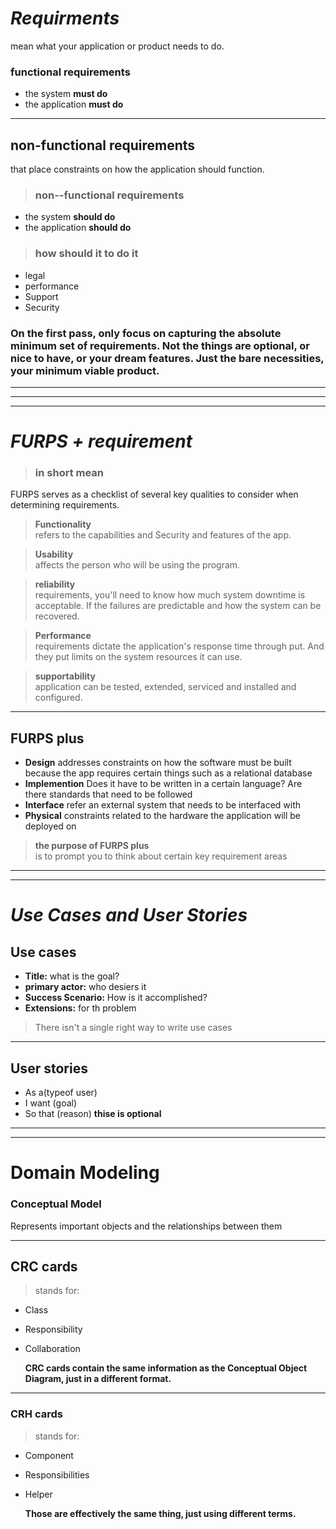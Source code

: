# ***Requirments***
mean what your application or product needs to do.  
  
### **functional requirements** 
* the system **must do**
* the application **must do**
___
## non-functional requirements
 that place constraints on how the application should function.  
 >### non--functional requirements  
* the system **should do**
* the application **should do**  

>###  **how should it to do it**
* legal
* performance
* Support
* Security   
 ### **On the first pass, only focus on capturing the absolute minimum set of requirements. Not the things are optional, or nice to have, or your dream features. Just the bare necessities, your minimum viable product.**

 ____
 ____
 ____
 # ***FURPS + requirement***  
 > ### in short mean  
    
  FURPS serves as a checklist of several key qualities to consider when determining requirements.  
  > **Functionality**  
   refers to the capabilities and Security and features of the app. 
   
  > **Usability**  
    affects the person who will be using the program. 

 
  > **reliability**   
 requirements, you'll need to know how much system downtime is acceptable. If the failures are predictable and how the system can be recovered.  

 > **Performance**  
  requirements dictate the application's response time through put. And they put limits on the system resources it can use.  

> **supportability**  
   application can be tested, extended, serviced and installed and configured.
___
## FURPS plus 
* **Design** addresses constraints on how the software must be built because the app requires certain things such as a relational database
* **Implemention** Does it have to be written in a certain language? Are there standards that need to be followed
* **Interface** refer an external system that needs to be interfaced with
* **Physical** constraints related to the hardware the application will be deployed on

 >**the purpose of FURPS plus**   
 is to prompt you to think about certain key requirement areas
 ___
 ___
 # ***Use Cases and User Stories***   
 ## Use cases
 * **Title:** what is the goal?
 * **primary actor:** who desiers it  
 * **Success Scenario:** How is it accomplished?  
 * **Extensions:** for th problem  

 
 >There isn't a single right way to write use cases 
 ---

## User stories
* As a(typeof user)
* I want (goal)
* So that (reason) **thise is optional**
___
___
# Domain Modeling
### Conceptual Model
Represents important objects and the relationships between them
___
## CRC cards
>stands for:
* Class
* Responsibility 
* Collaboration  

  **CRC cards contain the same information as the Conceptual Object Diagram, just in a different format.**

---
### **CRH cards**
>stands for:
* Component
* Responsibilities 
* Helper   

  **Those are effectively the same thing, just using different terms.**
